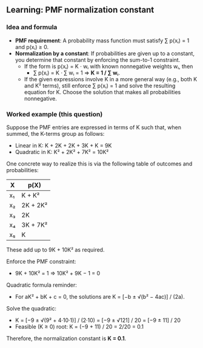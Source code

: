 ## Learning: PMF normalization constant

### Idea and formula
- **PMF requirement**: A probability mass function must satisfy ∑ p(xᵢ) = 1 and p(xᵢ) ≥ 0.
- **Normalization by a constant**: If probabilities are given up to a constant, you determine that constant by enforcing the sum-to-1 constraint.
  - If the form is p(xᵢ) = K · wᵢ with known nonnegative weights wᵢ, then
    - ∑ p(xᵢ) = K · ∑ wᵢ = 1 ⇒ **K = 1 / ∑ wᵢ**.
  - If the given expressions involve K in a more general way (e.g., both K and K² terms), still enforce ∑ p(xᵢ) = 1 and solve the resulting equation for K. Choose the solution that makes all probabilities nonnegative.

### Worked example (this question)
Suppose the PMF entries are expressed in terms of K such that, when summed, the K-terms group as follows:

- Linear in K: K + 2K + 2K + 3K + K = 9K
- Quadratic in K: K² + 2K² + 7K² = 10K²

One concrete way to realize this is via the following table of outcomes and probabilities:

| X  | p(X)         |
|----|--------------|
| x₁ | K + K²       |
| x₂ | 2K + 2K²     |
| x₃ | 2K           |
| x₄ | 3K + 7K²     |
| x₅ | K            |

These add up to 9K + 10K² as required.

Enforce the PMF constraint:

- 9K + 10K² = 1 ⇒ 10K² + 9K − 1 = 0

Quadratic formula reminder:

- For aK² + bK + c = 0, the solutions are K = [−b ± √(b² − 4ac)] / (2a).

Solve the quadratic:

- K = [−9 ± √(9² + 4·10·1)] / (2·10) = [−9 ± √121] / 20 = [−9 ± 11] / 20
- Feasible (K ≥ 0) root: K = (−9 + 11) / 20 = 2/20 = 0.1

Therefore, the normalization constant is **K = 0.1**.
